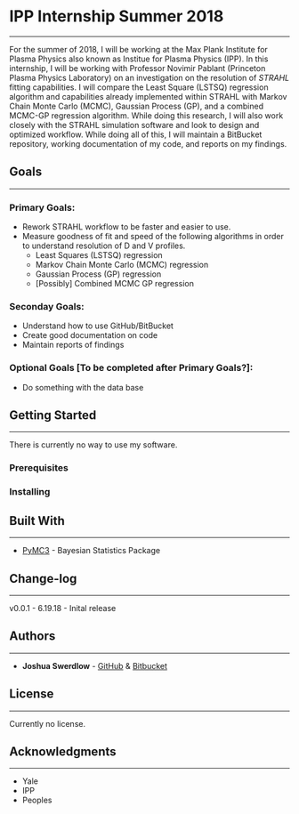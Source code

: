 # IPP Internship Summer 2018
---
For the summer of 2018, I will be working at the Max Plank Institute for Plasma Physics also known as Institue for Plasma Physics (IPP). In this internship, I will be working with Professor Novimir Pablant (Princeton Plasma Physics Laboratory) on an investigation on the resolution of *STRAHL* fitting capabilities. I will compare the Least Square (LSTSQ) regression algorithm and capabilities already implemented within STRAHL with Markov Chain Monte Carlo (MCMC), Gaussian Process (GP), and a combined MCMC-GP regression algorithm. While doing this research, I will also work closely with the STRAHL simulation software and look to design and optimized workflow. While doing all of this, I will maintain a BitBucket repository, working documentation of my code, and reports on my findings.

## Goals
---
### Primary Goals:
* Rework STRAHL workflow to be faster and easier to use.
* Measure goodness of fit and speed of the following algorithms in order to understand resolution of D and V profiles.
    * Least Squares (LSTSQ) regression
    * Markov Chain Monte Carlo (MCMC) regression
    * Gaussian Process (GP) regression
    * [Possibly] Combined MCMC GP regression

### Seconday Goals:
* Understand how to use GitHub/BitBucket
* Create good documentation on code
* Maintain reports of findings

### Optional Goals [To be completed after Primary Goals?]:
* Do something with the data base


## Getting Started
---
There is currently no way to use my software.

### Prerequisites
### Installing


## Built With
---
* [PyMC3](https://docs.pymc.io/) - Bayesian Statistics Package

## Change-log
---
v0.0.1 - 6.19.18 - Inital release

## Authors
---
* **Joshua Swerdlow** - [GitHub](https://github.com/josh-swerdlow) & [Bitbucket](https://bitbucket.org/josh-swerdlow/)

## License
---
Currently no license.

## Acknowledgments
---
* Yale
* IPP
* Peoples
